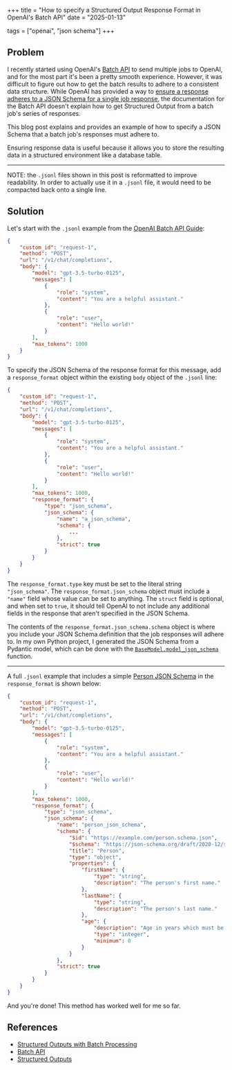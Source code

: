 +++
title = "How to specify a Structured Output Response Format in OpenAI's Batch API"
date = "2025-01-13"

tags = ["openai", "json schema"]
+++

## Problem

I recently started using OpenAI's [Batch API](https://platform.openai.com/docs/guides/batch) to send multiple jobs to OpenAI, and for the most part it's been a pretty smooth experience. However, it was difficult to figure out how to get the batch results to adhere to a consistent data structure. While OpenAI has provided a way to [ensure a response adheres to a JSON Schema for a single job response](https://platform.openai.com/docs/guides/structured-outputs), the documentation for the Batch API doesn't explain how to get Structured Output from a batch job's series of responses.

This blog post explains and provides an example of how to specify a JSON Schema that a batch job's responses must adhere to.

Ensuring response data is useful because it allows you to store the resulting data in a structured environment like a database table.

---

NOTE: the `.jsonl` files shown in this post is reformatted to improve readability. In order to actually use it in a `.jsonl` file, it would need to be compacted back onto a single line.

## Solution


Let's start with the `.jsonl` example from the [OpenAI Batch API Guide](https://platform.openai.com/docs/guides/batch?lang=python#1-preparing-your-batch-file):

```json
{
    "custom_id": "request-1",
    "method": "POST",
    "url": "/v1/chat/completions",
    "body": {
        "model": "gpt-3.5-turbo-0125",
        "messages": [
            {
                "role": "system",
                "content": "You are a helpful assistant."
            },
            {
                "role": "user",
                "content": "Hello world!"
            }
        ],
        "max_tokens": 1000
    }
}
```

To specify the JSON Schema of the response format for this message, add a `response_format` object within the existing `body` object of the `.jsonl` line:

```json
{
    "custom_id": "request-1",
    "method": "POST",
    "url": "/v1/chat/completions",
    "body": {
        "model": "gpt-3.5-turbo-0125",
        "messages": [
            {
                "role": "system",
                "content": "You are a helpful assistant."
            },
            {
                "role": "user",
                "content": "Hello world!"
            }
        ],
        "max_tokens": 1000,
        "response_format": {
            "type": "json_schema",
            "json_schema": {
                "name": "a_json_schema",
                "schema": {
                    ...
                },
                "strict": true
            }
        }
    }
}
```

The `response_format.type` key must be set to the literal string `"json_schema"`. The `response_format.json_schema` object must include a `"name"` field whose value can be set to anything. The `struct` field is optional, and when set to `true`, it should tell OpenAI to not include any additional fields in the response that aren't specified in the JSON Schema.

The contents of the `response_format.json_schema.schema` object is where you include your JSON Schema definition that the job responses will adhere to. In my own Python project, I generated the JSON Schema from a Pydantic model, which can be done with the [`BaseModel.model_json_schema`](https://docs.pydantic.dev/latest/concepts/json_schema/#generating-json-schema) function.

---

A full `.jsonl` example that includes a simple [Person JSON Schema](https://json-schema.org/learn/miscellaneous-examples) in the `response_format` is shown below:

```json
{
    "custom_id": "request-1",
    "method": "POST",
    "url": "/v1/chat/completions",
    "body": {
        "model": "gpt-3.5-turbo-0125",
        "messages": [
            {
                "role": "system",
                "content": "You are a helpful assistant."
            },
            {
                "role": "user",
                "content": "Hello world!"
            }
        ],
        "max_tokens": 1000,
        "response_format": {
            "type": "json_schema",
            "json_schema": {
                "name": "person_json_schema",
                "schema": {
                    "$id": "https://example.com/person.schema.json",
                    "$schema": "https://json-schema.org/draft/2020-12/schema",
                    "title": "Person",
                    "type": "object",
                    "properties": {
                        "firstName": {
                            "type": "string",
                            "description": "The person's first name."
                        },
                        "lastName": {
                            "type": "string",
                            "description": "The person's last name."
                        },
                        "age": {
                            "description": "Age in years which must be equal to or greater than zero.",
                            "type": "integer",
                            "minimum": 0
                        }
                    }
                },
                "strict": true
            }
        }
    }
}
```

And you're done! This method has worked well for me so far.

## References

- [Structured Outputs with Batch Processing](https://community.openai.com/t/structured-outputs-with-batch-processing/911076/4)
- [Batch API](https://platform.openai.com/docs/guides/batch)
- [Structured Outputs](https://platform.openai.com/docs/guides/structured-outputs)
